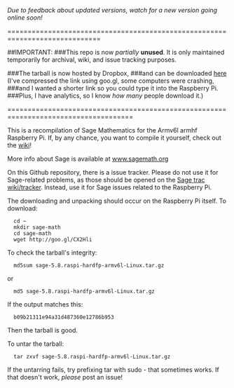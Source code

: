 *Due to feedback about updated versions, watch for a new version going online soon!*

=============================================================================

##IMPORTANT:
###This repo is now *partially* **unused**.
It is only maintained temporarily for archival, wiki, and  issue tracking purposes.

###The tarball is now hosted by Dropbox,
###and can be downloaded [here](http://goo.gl/CX2Hli) (I've compressed the link using goo.gl, some computers were crashing,
###and I wanted a shorter link so you could type it into the Raspberry Pi. 
###Plus, I have analytics, so I know *how many* people download it.)


=====================================================================================

This is a recompilation of Sage Mathematics for the Armv6l armhf Raspberry Pi.
If, by any chance, you want to compile it yourself, check out the [wiki](/wiki/)!


More info about Sage is available at www.sagemath.org

On this Github repository, there is a issue tracker.
Please do not use it for Sage-related problems, as those should be opened on the [Sage trac wiki/tracker](trac.sagemath.org).
Instead, use it for Sage issues related to the Raspberry Pi.

The downloading and unpacking should occur on the Raspberry Pi itself.
To download:

````
  cd ~
  mkdir sage-math
  cd sage-math
  wget http://goo.gl/CX2Hli
````  

To check the tarball's integrity:

````
  md5sum sage-5.8.raspi-hardfp-armv6l-Linux.tar.gz
````
or
````
  md5 sage-5.8.raspi-hardfp-armv6l-Linux.tar.gz
````

If the output matches this:
````
  b09b21311e94a31d487360e12786b953
````
Then the tarball is good.

To untar the tarball:

````
  tar zxvf sage-5.8.raspi-hardfp-armv6l-Linux.tar.gz
````

If the untarring fails, try prefixing tar with sudo - that sometimes works.
If that doesn't work, *please* post an issue!



